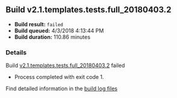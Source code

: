## Build v2.1.templates.tests.full_20180403.2
- **Build result:** `failed`
- **Build queued:** 4/3/2018 4:13:44 PM
- **Build duration:** 110.86 minutes
### Details
Build [v2.1.templates.tests.full_20180403.2](https://winappstudio.visualstudio.com/web/build.aspx?pcguid=a4ef43be-68ce-4195-a619-079b4d9834c2&builduri=vstfs%3a%2f%2f%2fBuild%2fBuild%2f25370) failed

+ Process completed with exit code 1.

Find detailed information in the [build log files](https://uwpctdiags.blob.core.windows.net/buildlogs/v2.1.templates.tests.full_20180403.2_logs.zip)
